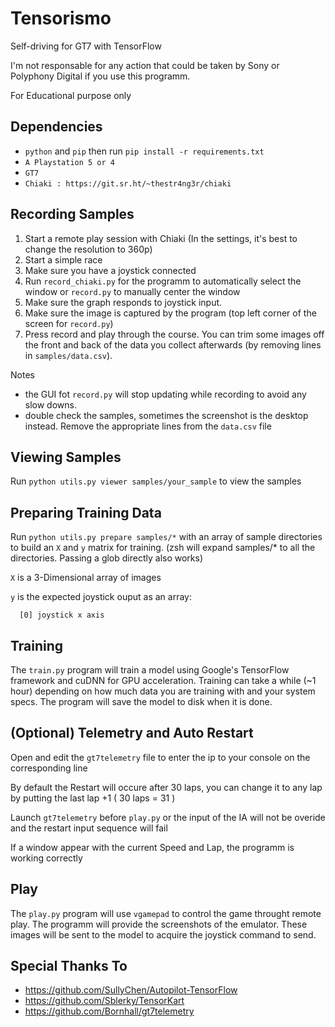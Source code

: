 Tensorismo
==========

Self-driving for GT7 with TensorFlow

I'm not responsable for any action that could be taken by Sony or Polyphony Digital if you use this programm. 

For Educational purpose only


Dependencies
------------
* `python` and `pip` then run `pip install -r requirements.txt`
* `A Playstation 5 or 4`
* `GT7`
* `Chiaki : https://git.sr.ht/~thestr4ng3r/chiaki`


Recording Samples
-----------------
1. Start a remote play session with Chiaki (In the settings, it's best to change the resolution to 360p) 
2. Start a simple race
3. Make sure you have a joystick connected
4. Run `record_chiaki.py` for the programm to automatically select the window or `record.py` to manually center the window 
5. Make sure the graph responds to joystick input.
6. Make sure the image is captured by the program (top left corner of the screen for `record.py`)
7. Press record and play through the course. You can trim some images off the front and back of the data you collect afterwards (by removing lines in `samples/data.csv`).


Notes
- the GUI fot `record.py` will stop updating while recording to avoid any slow downs.
- double check the samples, sometimes the screenshot is the desktop instead. Remove the appropriate lines from the `data.csv` file


Viewing Samples
---------------
Run `python utils.py viewer samples/your_sample` to view the samples


Preparing Training Data
-----------------------
Run `python utils.py prepare samples/*` with an array of sample directories to build an `X` and `y` matrix for training. (zsh will expand samples/* to all the directories. Passing a glob directly also works)

`X` is a 3-Dimensional array of images

`y` is the expected joystick ouput as an array:

```
  [0] joystick x axis
```


Training
--------
The `train.py` program will train a model using Google's TensorFlow framework and cuDNN for GPU acceleration. Training can take a while (~1 hour) depending on how much data you are training with and your system specs. The program will save the model to disk when it is done.

(Optional) Telemetry and Auto Restart
--------
Open and edit the `gt7telemetry` file to enter the ip to your console on the corresponding line

By default the Restart will occure after 30 laps, you can change it to any lap by putting the last lap +1 ( 30 laps = 31 )

Launch `gt7telemetry` before `play.py` or the input of the IA will not be overide and the restart input sequence will fail

If a window appear with the current Speed and Lap, the programm is working correctly

Play
----
The `play.py` program will use `vgamepad` to control the game throught remote play. The programm will provide the screenshots of the emulator. These images will be sent to the model to acquire the joystick command to send.


Special Thanks To
-----------------
* https://github.com/SullyChen/Autopilot-TensorFlow
* https://github.com/Sblerky/TensorKart
* https://github.com/Bornhall/gt7telemetry
